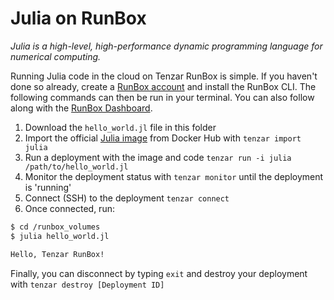 # Julia on RunBox

*Julia is a high-level, high-performance dynamic programming language for numerical computing.*

Running Julia code in the cloud on Tenzar RunBox is simple. If you haven't done so already, create a [RunBox account](https://run.tenzar.com/signup) and install the RunBox CLI. The following commands can then be run in your terminal. You can also follow along with the [RunBox Dashboard](https://github.com/corlinp/Hello-RunBox/blob/master/dashboard.md).

1. Download the `hello_world.jl` file in this folder
2. Import the official [Julia image](https://hub.docker.com/_/julia/) from Docker Hub with `tenzar import julia`
3. Run a deployment with the image and code `tenzar run -i julia /path/to/hello_world.jl`
4. Monitor the deployment status with `tenzar monitor` until the deployment is 'running'
5. Connect (SSH) to the deployment `tenzar connect`
6. Once connected, run:

``` bash
$ cd /runbox_volumes
$ julia hello_world.jl

Hello, Tenzar RunBox!
```

Finally, you can disconnect by typing `exit` and destroy your deployment with `tenzar destroy [Deployment ID]`
